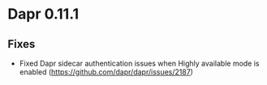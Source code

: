   
# Dapr 0.11.1

## Fixes

* Fixed Dapr sidecar authentication issues when Highly available mode is enabled (https://github.com/dapr/dapr/issues/2187)
